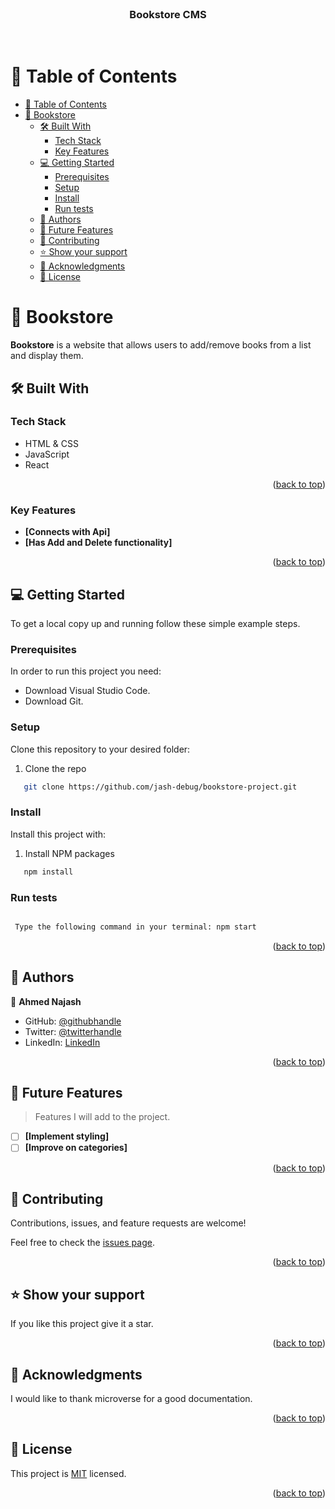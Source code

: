   <br/>
<div align="center">
    <h3><b>Bookstore CMS</b></h3>
</div>
  <br/>

<!-- TABLE OF CONTENTS -->

# 📗 Table of Contents

- [📗 Table of Contents](#-table-of-contents)
- [📖 Bookstore ](#-bookstore-)
  - [🛠 Built With ](#-built-with-)
    - [Tech Stack ](#tech-stack-)
    - [Key Features ](#key-features-)
  - [💻 Getting Started ](#-getting-started-)
    - [Prerequisites](#prerequisites)
    - [Setup](#setup)
    - [Install](#install)
    - [Run tests](#run-tests)
  - [👥 Authors ](#-authors-)
  - [🔭 Future Features ](#-future-features-)
  - [🤝 Contributing ](#-contributing-)
  - [⭐️ Show your support ](#️-show-your-support-)
  - [🙏 Acknowledgments ](#-acknowledgments-)
  - [📝 License ](#-license-)

<!-- PROJECT DESCRIPTION -->

# 📖 Bookstore <a name="about-project"></a>


**Bookstore** is a website that allows users to add/remove books from a list and display them. 

## 🛠 Built With <a name="built-with"></a>

### Tech Stack <a name="tech-stack"></a>

- HTML & CSS
- JavaScript
- React


<p align="right">(<a href="#readme-top">back to top</a>)</p>

<!-- Features -->

### Key Features <a name="key-features"></a>

- **[Connects with Api]**
- **[Has Add and Delete functionality]**

<p align="right">(<a href="#readme-top">back to top</a>)</p>

<!-- GETTING STARTED -->

## 💻 Getting Started <a name="getting-started"></a>

To get a local copy up and running follow these simple example steps.

### Prerequisites

In order to run this project you need:

- Download Visual Studio Code.
- Download Git.

### Setup

Clone this repository to your desired folder:

1. Clone the repo
```sh
   git clone https://github.com/jash-debug/bookstore-project.git
```


### Install

Install this project with:

1. Install NPM packages
```sh
   npm install
```

### Run tests

```sh

 Type the following command in your terminal: npm start 

```

<p align="right">(<a href="#readme-top">back to top</a>)</p>

<!-- AUTHORS -->

## 👥 Authors <a name="authors"></a>

👤 **Ahmed Najash**

- GitHub: [@githubhandle](https://github.com/jash-debug)
- Twitter: [@twitterhandle](https://twitter.com/ahmed_najash)
- LinkedIn: [LinkedIn](https://linkedin.com/in/ahmed-najash-286a671ab)


<p align="right">(<a href="#readme-top">back to top</a>)</p>

<!-- FUTURE FEATURES -->

## 🔭 Future Features <a name="future-features"></a>

> Features I will add to the project.

- [ ] **[Implement styling]**
- [ ] **[Improve on categories]**

<p align="right">(<a href="#readme-top">back to top</a>)</p>

<!-- CONTRIBUTING -->

## 🤝 Contributing <a name="contributing"></a>

Contributions, issues, and feature requests are welcome!

Feel free to check the [issues page](https://github.com/jash-debug/bookstore-project/issues).

<p align="right">(<a href="#readme-top">back to top</a>)</p>

<!-- SUPPORT -->

## ⭐️ Show your support <a name="support"></a>


If you like this project give it a star.

<p align="right">(<a href="#readme-top">back to top</a>)</p>

<!-- ACKNOWLEDGEMENTS -->

## 🙏 Acknowledgments <a name="acknowledgements"></a>

I would like to thank microverse for a good documentation.

<p align="right">(<a href="#readme-top">back to top</a>)</p>

<!-- LICENSE -->

## 📝 License <a name="license"></a>

This project is [MIT](./License) licensed.

<p align="right">(<a href="#readme-top">back to top</a>)</p>